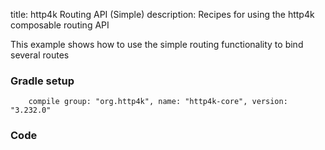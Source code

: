 title: http4k Routing API (Simple)
description: Recipes for using the http4k composable routing API

This example shows how to use the simple routing functionality to bind several routes

### Gradle setup
```
    compile group: "org.http4k", name: "http4k-core", version: "3.232.0"
```

### Code [<img class="octocat"/>](https://github.com/http4k/http4k/blob/master/src/docs/cookbook/simple_routing/example.kt)
<script src="https://gist-it.appspot.com/https://github.com/http4k/http4k/blob/master/src/docs/cookbook/simple_routing/example.kt"></script>
